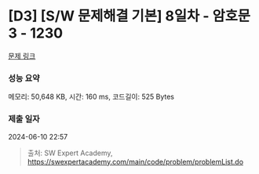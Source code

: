 # [D3] [S/W 문제해결 기본] 8일차 - 암호문3 - 1230 

[문제 링크](https://swexpertacademy.com/main/code/problem/problemDetail.do?contestProbId=AV14zIwqAHwCFAYD) 

### 성능 요약

메모리: 50,648 KB, 시간: 160 ms, 코드길이: 525 Bytes

### 제출 일자

2024-06-10 22:57



> 출처: SW Expert Academy, https://swexpertacademy.com/main/code/problem/problemList.do